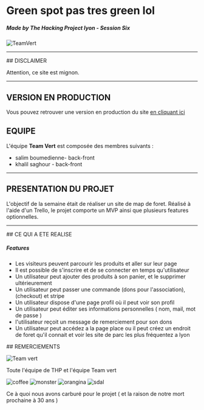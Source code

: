 # Green spot pas tres green lol
##### Made by The Hacking Project lyon - Session Six

![TeamVert](https://d29md5j3ph8xfz.cloudfront.net/100_percent/upload/Content/82047/THP_logoblock_grey.png)

---

## DISCLAIMER

Attention, ce site est mignon.

---

## VERSION EN PRODUCTION

Vous pouvez retrouver une version en production du site [en cliquant ici](https://guarded-earth-49014.herokuapp.com/)


## EQUIPE

L'équipe **Team Vert** est composée des membres suivants :
* salim boumedienne- back-front
* khalil saghour - back-front

---

## PRESENTATION DU PROJET

L'objectif de la semaine était de réaliser un site de map de foret. Réalisé à l'aide d'un Trello, le projet comporte un MVP ainsi que plusieurs features optionnelles.

---

## CE QUI A ETE REALISE

##### Features 
* Les visiteurs peuvent parcourir les produits et aller sur leur page
* Il est possible de s'inscrire et de se connecter en temps qu'utilisateur
* Un utilisateur peut ajouter des produits à son panier, et le supprimer ultérieurement
* Un utilisateur peut passer une commande (dons pour l'association),(checkout) et stripe
* Un utilisateur dispose d'une page profil où il peut voir son profil
* Un utilisateur peut éditer ses informations personnelles ( nom, mail, mot de passe )
*  l'utilisateur reçoit un message de remerciement pour son dons
* Un utilisateur peut accédez a la page place ou il peut créez un endroit de foret qu'il connait et voir les site de    parc les plus fréquentez a lyon



## REMERCIEMENTS

![Team vert](http://image.noelshack.com/fichiers/2018/48/4/1543504354-thpbdx1.png)


Toute l'équipe de THP et l'équipe Team vert

![coffee](http://image.noelshack.com/fichiers/2018/48/4/1543504475-nescaf-200-g.jpg)
![monster](http://image.noelshack.com/fichiers/2018/48/4/1543504519-3717996-1.jpg)
![orangina](http://image.noelshack.com/fichiers/2018/48/4/1543504628-orangina-sparkling-citrus-beverage-case-330-ml.jpg)
![sdal](https://cac.img.pmdstatic.net/fit/http.3A.2F.2Fprd2-bone-image.2Es3-website-eu-west-1.2Eamazonaws.2Ecom.2Fcac.2F2018.2F09.2F25.2Fecc553bd-a106-46e7-96c9-33ef2d324e22.2Ejpeg/734x412/quality/80/crop-from/center/croque-monsieur.jpeg)


Ce à quoi nous avons carburé pour le projet ( et la raison de notre mort prochaine à 30 ans )
